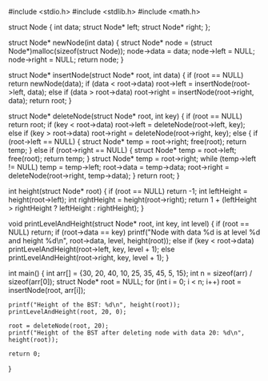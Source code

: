 #include <stdio.h>
#include <stdlib.h>
#include <math.h>

struct Node {
    int data;
    struct Node* left;
    struct Node* right;
};

struct Node* newNode(int data) {
    struct Node* node = (struct Node*)malloc(sizeof(struct Node));
    node->data = data;
    node->left = NULL;
    node->right = NULL;
    return node;
}

struct Node* insertNode(struct Node* root, int data) {
    if (root == NULL)
        return newNode(data);
    if (data < root->data)
        root->left = insertNode(root->left, data);
    else if (data > root->data)
        root->right = insertNode(root->right, data);
    return root;
}

struct Node* deleteNode(struct Node* root, int key) {
    if (root == NULL)
        return root;
    if (key < root->data)
        root->left = deleteNode(root->left, key);
    else if (key > root->data)
        root->right = deleteNode(root->right, key);
    else {
        if (root->left == NULL) {
            struct Node* temp = root->right;
            free(root);
            return temp;
        } else if (root->right == NULL) {
            struct Node* temp = root->left;
            free(root);
            return temp;
        }
        struct Node* temp = root->right;
        while (temp->left != NULL)
            temp = temp->left;
        root->data = temp->data;
        root->right = deleteNode(root->right, temp->data);
    }
    return root;
}

int height(struct Node* root) {
    if (root == NULL)
        return -1;
    int leftHeight = height(root->left);
    int rightHeight = height(root->right);
    return 1 + (leftHeight > rightHeight ? leftHeight : rightHeight);
}

void printLevelAndHeight(struct Node* root, int key, int level) {
    if (root == NULL)
        return;
    if (root->data == key)
        printf("Node with data %d is at level %d and height %d\n", root->data, level, height(root));
    else if (key < root->data)
        printLevelAndHeight(root->left, key, level + 1);
    else
        printLevelAndHeight(root->right, key, level + 1);
}

int main() {
    int arr[] = {30, 20, 40, 10, 25, 35, 45, 5, 15};
    int n = sizeof(arr) / sizeof(arr[0]);
    struct Node* root = NULL;
    for (int i = 0; i < n; i++)
        root = insertNode(root, arr[i]);

    printf("Height of the BST: %d\n", height(root));
    printLevelAndHeight(root, 20, 0);

    root = deleteNode(root, 20);
    printf("Height of the BST after deleting node with data 20: %d\n", height(root));

    return 0;
}

